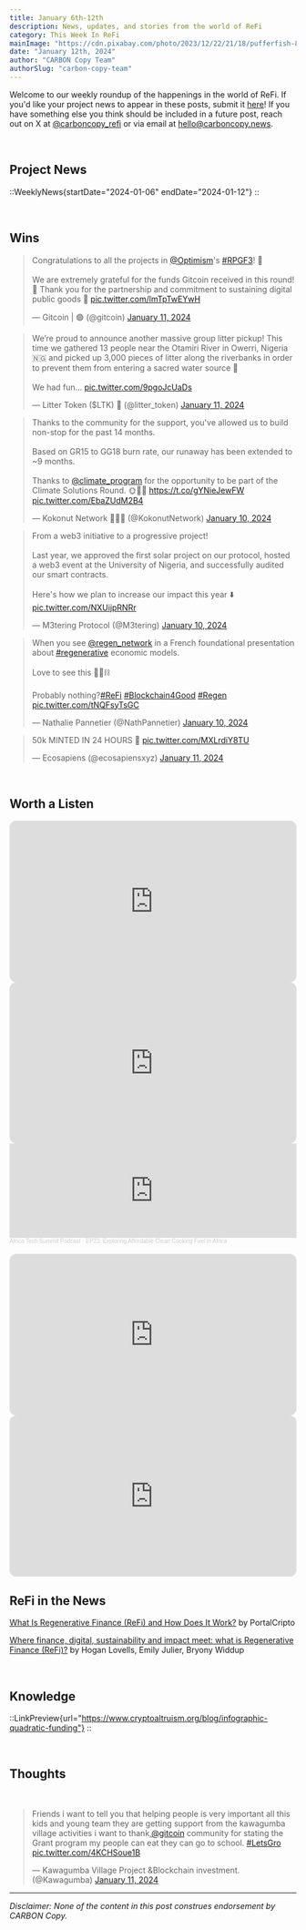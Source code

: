 ```yaml
---
title: January 6th-12th
description: News, updates, and stories from the world of ReFi
category: This Week In ReFi
mainImage: "https://cdn.pixabay.com/photo/2023/12/22/21/18/pufferfish-8464398_1280.jpg"
date: "January 12th, 2024"
author: "CARBON Copy Team"
authorSlug: "carbon-copy-team"
---
```


Welcome to our weekly roundup of the happenings in the world of ReFi. If you'd like your project news to appear in these posts, submit it [here](https://baserow.io/form/Bvg1VhbZvYjYDyylflMoYvqPA7Gogg1GDeTjzO8ku-o)! If you have something else you think should be included in a future post, reach out on X at [@carboncopy_refi](https://x.com/carboncopy_refi) or via email at hello@carboncopy.news.

<br>

## Project News

::WeeklyNews{startDate="2024-01-06" endDate="2024-01-12"}
::

<br>

## Wins

<blockquote class="twitter-tweet"><p lang="en" dir="ltr">Congratulations to all the projects in <a href="https://twitter.com/Optimism?ref_src=twsrc%5Etfw">@Optimism</a>&#39;s <a href="https://twitter.com/hashtag/RPGF3?src=hash&amp;ref_src=twsrc%5Etfw">#RPGF3</a>! 🔴<br><br>We are extremely grateful for the funds Gitcoin received in this round! 💚 Thank you for the partnership and commitment to sustaining digital public goods 🫡 <a href="https://t.co/lmTpTwEYwH">pic.twitter.com/lmTpTwEYwH</a></p>&mdash; Gitcoin | 🟢 (@gitcoin) <a href="https://twitter.com/gitcoin/status/1745532261318168910?ref_src=twsrc%5Etfw">January 11, 2024</a></blockquote>

<blockquote class="twitter-tweet"><p lang="en" dir="ltr">We’re proud to announce another massive group litter pickup! This time we gathered 13 people near the Otamiri River in Owerri, Nigeria 🇳🇬 and picked up 3,000 pieces of litter along the riverbanks in order to prevent them from entering a sacred water source 🚮<br><br>We had fun… <a href="https://t.co/9pgoJcUaDs">pic.twitter.com/9pgoJcUaDs</a></p>&mdash; Litter Token ($LTK) 🌱 (@litter_token) <a href="https://twitter.com/litter_token/status/1745451504860029144?ref_src=twsrc%5Etfw">January 11, 2024</a></blockquote>

<blockquote class="twitter-tweet"><p lang="en" dir="ltr">Thanks to the community for the support, you&#39;ve allowed us to build non-stop for the past 14 months.<br><br>Based on GR15 to GG18 burn rate, our runaway has been extended to ~9 months.<br><br>Thanks to <a href="https://twitter.com/climate_program?ref_src=twsrc%5Etfw">@climate_program</a> for the opportunity to be part of the Climate Solutions Round. 🌞🌱💚 <a href="https://t.co/gYNieJewFW">https://t.co/gYNieJewFW</a> <a href="https://t.co/EbaZUdM2B4">pic.twitter.com/EbaZUdM2B4</a></p>&mdash; Kokonut Network 💚🥥🌴 (@KokonutNetwork) <a href="https://twitter.com/KokonutNetwork/status/1744929610431701480?ref_src=twsrc%5Etfw">January 10, 2024</a></blockquote>

<blockquote class="twitter-tweet"><p lang="en" dir="ltr">From a web3 initiative to a progressive project!<br><br>Last year, we approved the first solar project on our protocol, hosted a web3 event at the University of Nigeria, and successfully audited our smart contracts.<br><br>Here&#39;s how we plan to increase our impact this year ⬇️ <a href="https://t.co/NXUijpRNRr">pic.twitter.com/NXUijpRNRr</a></p>&mdash; M3tering Protocol (@M3tering) <a href="https://twitter.com/M3tering/status/1745008479222268210?ref_src=twsrc%5Etfw">January 10, 2024</a></blockquote>

<blockquote class="twitter-tweet"><p lang="en" dir="ltr">When you see <a href="https://twitter.com/regen_network?ref_src=twsrc%5Etfw">@regen_network</a> in a French foundational presentation about <a href="https://twitter.com/hashtag/regenerative?src=hash&amp;ref_src=twsrc%5Etfw">#regenerative</a> economic models.<br><br>Love to see this 💚🌱⛓️<br><br>Probably nothing?<a href="https://twitter.com/hashtag/ReFi?src=hash&amp;ref_src=twsrc%5Etfw">#ReFi</a> <a href="https://twitter.com/hashtag/Blockchain4Good?src=hash&amp;ref_src=twsrc%5Etfw">#Blockchain4Good</a> <a href="https://twitter.com/hashtag/Regen?src=hash&amp;ref_src=twsrc%5Etfw">#Regen</a> <a href="https://t.co/tNQFsyTsGC">pic.twitter.com/tNQFsyTsGC</a></p>&mdash; Nathalie Pannetier (@NathPannetier) <a href="https://twitter.com/NathPannetier/status/1745137588925505849?ref_src=twsrc%5Etfw">January 10, 2024</a></blockquote>

<blockquote class="twitter-tweet"><p lang="en" dir="ltr">50k MINTED IN 24 HOURS 🎉 <a href="https://t.co/MXLrdiY8TU">pic.twitter.com/MXLrdiY8TU</a></p>&mdash; Ecosapiens (@ecosapiensxyz) <a href="https://twitter.com/ecosapiensxyz/status/1745595298813034566?ref_src=twsrc%5Etfw">January 11, 2024</a></blockquote>

<br>

## Worth a Listen

<iframe width="100%" style="border-radius:12px; aspect-ratio: 16/9" src="https://www.youtube.com/embed/qxvFT0t_qPw?si=SFRxTusYDsUZOZeV" title="YouTube video player" frameborder="0" allow="accelerometer; autoplay; clipboard-write; encrypted-media; gyroscope; picture-in-picture; web-share" allowfullscreen></iframe>

<br>

<iframe width="100%" style="border-radius:12px; aspect-ratio: 16/9" src="https://www.youtube.com/embed/WUoP6EYjJ4M?si=dy8J9a3xAoJV6fkj" title="YouTube video player" frameborder="0" allow="accelerometer; autoplay; clipboard-write; encrypted-media; gyroscope; picture-in-picture; web-share" allowfullscreen></iframe>

<br>

<iframe width="100%" height="166" scrolling="no" frameborder="no" allow="autoplay" src="https://w.soundcloud.com/player/?url=https%3A//api.soundcloud.com/tracks/1712784384&color=ff5500&hide_related=true&show_comments=false&show_teaser=false"></iframe><div style="font-size: 10px; color: #cccccc;line-break: anywhere;word-break: normal;overflow: hidden;white-space: nowrap;text-overflow: ellipsis; font-family: Interstate,Lucida Grande,Lucida Sans Unicode,Lucida Sans,Garuda,Verdana,Tahoma,sans-serif;font-weight: 100;"><a href="https://soundcloud.com/africa-tech-summit-hq" title="Africa Tech Summit Podcast" target="_blank" style="color: #cccccc; text-decoration: none;">Africa Tech Summit Podcast</a> · <a href="https://soundcloud.com/africa-tech-summit-hq/ep23-exploring-affordable-clean-cooking-fuel-in-africa" title="EP23: Exploring Affordable Clean Cooking Fuel in Africa" target="_blank" style="color: #cccccc; text-decoration: none;">EP23: Exploring Affordable Clean Cooking Fuel in Africa</a></div>

<br>

<iframe width="100%" style="border-radius:12px; aspect-ratio: 16/9" src="https://www.youtube.com/embed/bLRK-1LPtNo?si=nW2bcz27GGcTrLpQ" title="YouTube video player" frameborder="0" allow="accelerometer; autoplay; clipboard-write; encrypted-media; gyroscope; picture-in-picture; web-share" allowfullscreen></iframe>

<br>

<iframe width="100%" style="border-radius:12px; aspect-ratio: 16/9" src="https://www.youtube.com/embed/_2omSVxW0AU?si=llcA5LifkT3xznIH" title="YouTube video player" frameborder="0" allow="accelerometer; autoplay; clipboard-write; encrypted-media; gyroscope; picture-in-picture; web-share" allowfullscreen></iframe>

<br>

## ReFi in the News

<i class="bi bi-globe"></i> [What Is Regenerative Finance (ReFi) and How Does It Work?](https://portalcripto.com.br/en/o-que-sao-financas-regenerativas-refi-e-como-funcionam/) by PortalCripto

<i class="bi bi-globe"></i> [Where finance, digital, sustainability and impact meet: what is Regenerative Finance (ReFi)?](https://www.jdsupra.com/legalnews/where-finance-digital-sustainability-1814442/) by Hogan Lovells, Emily Julier, Bryony Widdup

<br>

## Knowledge

::LinkPreview{url="https://www.cryptoaltruism.org/blog/infographic-quadratic-funding"}
::

<!-- ::LinkPreview{url="https://mirror.xyz/0x7340F1a1e4e38F43d2FCC85cdb2b764de36B40c0/pzwS5ape0Zqu5mnqKM60eIqMfBtLjQ18UEy1jiDeAHU"}
:: -->

<br>

## Thoughts

<br>

<blockquote class="twitter-tweet"><p lang="en" dir="ltr">Friends i want to tell you that helping people is very important all this kids and young team they are getting support from the kawagumba village activities i want to thank,<a href="https://twitter.com/gitcoin?ref_src=twsrc%5Etfw">@gitcoin</a> community for stating the Grant program my people can eat they can go to school. <a href="https://twitter.com/hashtag/LetsGro?src=hash&amp;ref_src=twsrc%5Etfw">#LetsGro</a> <a href="https://t.co/4KCHSoue1B">pic.twitter.com/4KCHSoue1B</a></p>&mdash; Kawagumba Village Project &amp;Blockchain investment. (@Kawagumba) <a href="https://twitter.com/Kawagumba/status/1745394507758121084?ref_src=twsrc%5Etfw">January 11, 2024</a></blockquote>

***

*Disclaimer: None of the content in this post construes endorsement by CARBON Copy.*  
